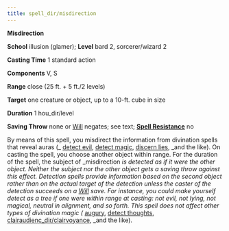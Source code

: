 ```yaml
---
title: spell_dir/misdirection
---
```

 **Misdirection**

**School** illusion (glamer); **Level** bard 2, sorcerer/wizard 2

**Casting Time** 1 standard action

**Components** V, S

**Range** close (25 ft. + 5 ft./2 levels)

**Target** one creature or object, up to a 10-ft. cube in size

**Duration** 1 hou_dir/level

**Saving Throw** none or [Will](../combat#_will) negates; see text; **[Spell Resistance](../glossary#_spell-resistance)** no

By means of this spell, you misdirect the information from divination spells that reveal auras (_ [detect evil](detectEvil#_detect-evil), [detect magic](detectMagic#_detect-magic), [discern lies](discernLies#_discern-lies), _and the like). On casting the spell, you choose another object within range. For the duration of the spell, the subject of _misdirection _is detected as if it were the other object. Neither the subject nor the other object gets a saving throw against this effect. Detection spells provide information based on the second object rather than on the actual target of the detection unless the caster of the detection succeeds on a [Will](../combat#_will) save. For instance, you could make yourself detect as a tree if one were within range at casting: not evil, not lying, not magical, neutral in alignment, and so forth. This spell does not affect other types of divination magic (_ [augury](augury#_augury), [detect thoughts](detectThoughts#_detect-thoughts), [clairaudienc_dir/clairvoyance](clairaudienceClairvoyance#_clairaudience-clairvoyance), _and the like).

